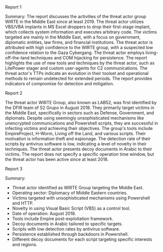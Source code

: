 
Report 1

Summary:
The report discusses the activities of the threat actor group WIRTE in the Middle East since at least 2019. The threat actor utilizes VBS/VBA implants in MS Excel droppers to drop their first-stage implant, which collects system information and executes arbitrary code. The victims targeted are mainly in the Middle East, with a focus on government, diplomatic entities, law firms, and financial institutions. The threat actor is attributed with high confidence to the WIRTE group, with a suspected low confidence relation to the Gaza Cybergang. The threat actor employs living-off-the-land techniques and COM hijacking for persistence. The report highlights the use of new tools and techniques by the threat actor, such as LitePower stager and custom user-agents for C2 communications. The threat actor's TTPs indicate an evolution in their toolset and operational methods to remain undetected for extended periods. The report provides indicators of compromise for detection and mitigation.





Report 2

The threat actor WIRTE Group, also known as LAB52, was first identified by the DFIR team of S2 Grupo in August 2018. They primarily target victims in the Middle East, specifically in sectors such as Defense, Government, and diplomats. Despite using seemingly unsophisticated mechanisms like unencrypted communications and Powershell scripts, they are successful in infecting victims and achieving their objectives. The group's tools include EmpireProject, H-Worm, Living off the Land, and various scripts. Their motivation is information theft and espionage. The detection rate of their scripts by antivirus software is low, indicating a level of novelty in their techniques. The threat actor presents decoy documents in Arabic to their victims. The report does not specify a specific operation time window, but the threat actor has been active since at least 2018.





Report 3

Summary:
- Threat actor identified as WIRTE Group targeting the Middle East.
- Operating sector: Diplomacy of Middle Eastern countries.
- Victims targeted with unsophisticated mechanisms using Powershell and HTTP.
- Novelty in using Visual Basic Script (VBS) as a control tool.
- Date of operation: August 2018.
- Tools include Empire post-exploitation framework.
- Decoy documents in Arabic tailored to specific targets.
- Scripts with low detection rates by antivirus software.
- Persistence established through backdoors in Powershell.
- Different decoy documents for each script targeting specific interests and regions.



